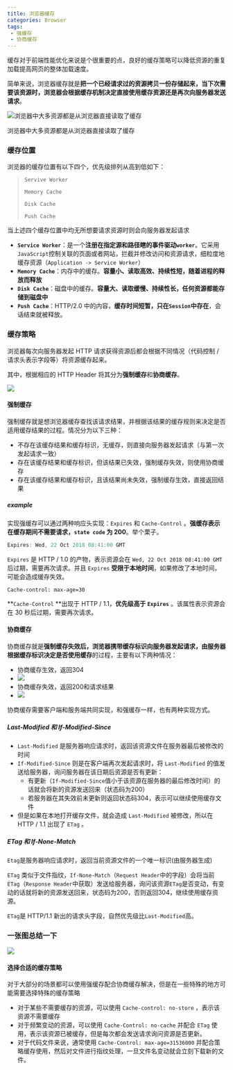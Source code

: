```yaml
---
title: 浏览器缓存
categories: Browser
tags:
 - 强缓存
 - 协商缓存
---
```


缓存对于前端性能优化来说是个很重要的点，良好的缓存策略可以降低资源的重复加载提高网页的整体加载速度。

简单来说，浏览器缓存就是**把一个已经请求过的资源拷贝一份存储起来，当下次需要该资源时，浏览器会根据缓存机制决定直接使用缓存资源还是再次向服务器发送请求**。

<!--more-->

![浏览器中大多资源都是从浏览器直接读取了缓存](https://pic.superbed.cn/item/5cb2f8ed3a213b04173ad1f9)

浏览器中大多资源都是从浏览器直接读取了缓存

### 缓存位置

浏览器的缓存位置有以下四个，优先级排列从高到低如下：

> `Servive Worker`
>
> `Memory Cache`
>
> `Disk Cache`
>
> `Push Cache`

当上述四个缓存位置中均无所想要请求资源时则会向服务器发起请求

- **`Service Worker`**：是一个**注册在指定源和路径瞎的事件驱动`worker`**。它采用`JavaScript`控制关联的页面或者网站，拦截并修改访问和资源请求，细粒度地缓存资源（`Application -> Service Worker`）
- **`Memory Cache`**：内存中的缓存。**容量小、读取高效、持续性短，随着进程的释放而释放**
- **`Disk Cache`**：磁盘中的缓存。**容量大、读取缓慢、持续性长，任何资源都能存储到磁盘中**
- **`Push Cache`**：HTTP/2.0 中的内容，**缓存时间短暂，只在`Session`中存在**，会话结束就被释放。

### 缓存策略

浏览器每次向服务器发起 HTTP 请求获得资源后都会根据不同情况（代码控制 / 请求头表示字段等）将资源缓存起来。

其中，根据相应的 HTTP Header 将其分为**强制缓存**和**协商缓存**。

![](https://pic.superbed.cn/item/5cb31aa13a213b04173c4d9b)

#### 强制缓存

强制缓存就是想浏览器缓存查找该请求结果，并根据该结果的缓存规则来决定是否适用缓存结果的过程。情况分为以下三种：

- 不存在该缓存结果和缓存标识，无缓存，则直接向服务器发起请求（与第一次发起请求一致）
- 存在该缓存结果和缓存标识，但该结果已失效，强制缓存失效，则使用协商缓存
- 存在该缓存结果和缓存标识，且该结果尚未失效，强制缓存生效，直接返回结果

##### example

实现强缓存可以通过两种响应头实现：`Expires` 和 `Cache-Control` 。**强缓存表示在缓存期间不需要请求，`state code` 为 200**。举个栗子。

```javascript
Expires: Wed, 22 Oct 2018 08:41:00 GMT
```

`Expires` 是 HTTP / 1.0 的产物，表示资源会在 `Wed, 22 Oct 2018 08:41:00 GMT` 后过期，需要再次请求。并且 `Expires` **受限于本地时间**，如果修改了本地时间，可能会造成缓存失效。

```
Cache-control: max-age=30
```

**`Cache-Control` **出现于 HTTP / 1.1，**优先级高于 `Expires`** 。该属性表示资源会在 30 秒后过期，需要再次请求。

#### 协商缓存

协商缓存就是**强制缓存失效后，浏览器携带缓存标识向服务器发起请求，由服务器根据缓存标识决定是否使用缓存**的过程，主要有以下两种情况：

- 协商缓存生效，返回304
- ![](https://pic.superbed.cn/item/5cb31ea33a213b04173c74b7)
- 协商缓存失效，返回200和请求结果
- ![](https://pic.superbed.cn/item/5cb31ed93a213b04173c7835)

协商缓存需要客户端和服务端共同实现，和强缓存一样，也有两种实现方式。

##### Last-Modified 和 If-Modified-Since

- `Last-Modified` 是服务器响应请求时，返回该资源文件在服务器最后被修改的时间
- `If-Modified-Since` 则是在客户端再次发起请求时，将 `Last-Modified` 的值发送给服务器，询问服务器在该日期后资源是否有更新：
  - 有更新（`If-Modified-Since`值小于该资源在服务器的最后修改时间）的话就会将新的资源发送回来（状态码为200）
  - 若服务器在其失效前未更新则返回状态码304，表示可以继续使用缓存文件
- 但是如果在本地打开缓存文件，就会造成 `Last-Modified` 被修改，所以在 HTTP / 1.1 出现了 `ETag` 。

##### ETag 和 If-None-Match

`Etag`是服务器响应请求时，返回当前资源文件的一个唯一标识(由服务器生成)

`ETag` 类似于文件指纹，`If-None-Match`（`Request Header`中的字段）会将当前`ETag`（`Response Header`中获取）发送给服务器，询问该资源`ETag`是否变动，有变动的话就将新的资源发送回来，状态码为200，否则返回304，继续使用缓存资源。

`ETag`是 HTTP/1.1 新出的请求头字段，自然优先级比`Last-Modified`高。

### 一张图总结一下

![](https://pic.superbed.cn/item/5cb3310c3a213b04173d6461)

#### 选择合适的缓存策略

对于大部分的场景都可以使用强缓存配合协商缓存解决，但是在一些特殊的地方可能需要选择特殊的缓存策略

- 对于某些不需要缓存的资源，可以使用 `Cache-control: no-store` ，表示该资源不需要缓存
- 对于频繁变动的资源，可以使用 `Cache-Control: no-cache` 并配合 `ETag` 使用，表示该资源已被缓存，但是每次都会发送请求询问资源是否更新。
- 对于代码文件来说，通常使用 `Cache-Control: max-age=31536000` 并配合策略缓存使用，然后对文件进行指纹处理，一旦文件名变动就会立刻下载新的文件。